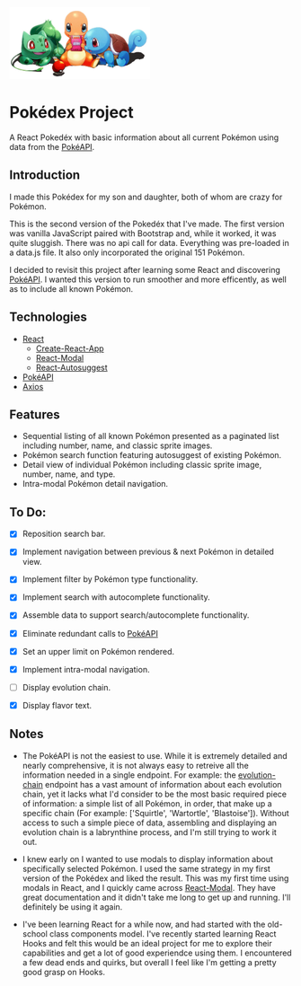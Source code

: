 <img src="src/img/starter-pokemon.jpg" width ='250'>


# Pokédex Project        
A React Pokedéx with basic information about all current Pokémon using data from the [PokéAPI](https://pokeapi.co/).


## Introduction

I made this Pokédex for my son and daughter, both of whom are crazy for Pokémon.

This is the second version of the Pokedéx that I've made. The first version was vanilla JavaScript paired with Bootstrap and, while it worked, it was quite sluggish. There was no api call for data. Everything was pre-loaded in a data.js file. It also only incorporated the original 151 Pokémon. 

I decided to revisit this project after learning some React and discovering [PokéAPI](https://pokeapi.co/). I wanted this version to run smoother and more efficently, as well as to include all known Pokémon.


## Technologies
* [React](https://reactjs.org/)
   * [Create-React-App](https://github.com/facebook/create-react-app)
   * [React-Modal](http://reactcommunity.org/react-modal/)
   * [React-Autosuggest](https://github.com/moroshko/react-autosuggest)
* [PokéAPI](https://github.com/PokeAPI)
* [Axios](https://github.com/axios/axios)


## Features

* Sequential listing of all known Pokémon presented as a paginated list including number, name, and classic sprite images.
* Pokémon search function featuring autosuggest of existing Pokémon.
* Detail view of individual Pokémon including classic sprite image, number, name, and type.
* Intra-modal Pokémon detail navigation. 


## To Do:

- [x] Reposition search bar. 
- [x] Implement navigation between previous & next Pokémon in detailed view.
- [x] Implement filter by Pokémon type functionality.
- [x] Implement search with autocomplete functionality.
- [x] Assemble data to support search/autocomplete functionality. 
- [x] Eliminate redundant calls to [PokéAPI](https://pokeapi.co/)
- [x] Set an upper limit on Pokémon rendered. 
- [x] Implement intra-modal navigation.
- [ ] Display evolution chain.
- [x] Display flavor text.


## Notes 

* The PokéAPI is not the easiest to use. While it is extremely detailed and nearly comprehensive, it is not always easy to retreive all the information needed in a single endpoint. For example: the [evolution-chain](https://pokeapi.co/api/v2/evolution-chain/3/) endpoint has a vast amount of information about each evolution chain, yet it lacks what I'd consider to be the most basic required piece of information: a simple list of all Pokémon, in order, that make up a specific chain (For example: ['Squirtle', 'Wartortle', 'Blastoise']). Without access to such a simple piece of data, assembling and displaying an evolution chain is a labrynthine process, and I'm still trying to work it out. 

* I knew early on I wanted to use modals to display information about specifically selected Pokémon. I used the same strategy in my first version of the Pokédex and liked the result. This was my first time using modals in React, and I quickly came across [React-Modal](http://reactcommunity.org/react-modal/). They have great documentation and it didn't take me long to get up and running. I'll definitely be using it again. 

* I've been learning React for a while now, and had started with the old-school class components model. I've recently started learning React Hooks and felt this would be an ideal project for me to explore their capabilities and get a lot of good experiendce using them. I encountered a few dead ends and quirks, but overall I feel like I'm getting a pretty good grasp on Hooks. 



